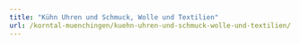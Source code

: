 ```yaml
---
title: "Kühn Uhren und Schmuck, Wolle und Textilien"
url: /korntal-muenchingen/kuehn-uhren-und-schmuck-wolle-und-textilien/
---
```

